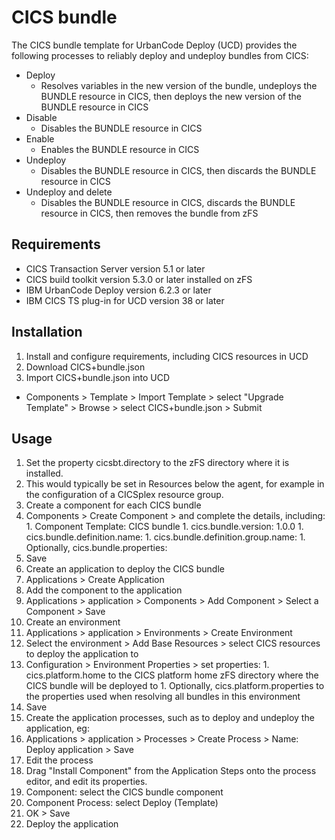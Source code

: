 # CICS bundle
The CICS bundle template for UrbanCode Deploy (UCD) provides the following processes to reliably deploy and undeploy bundles from CICS:
* Deploy
  * Resolves variables in the new version of the bundle, undeploys the BUNDLE resource in CICS, then deploys the new version of the BUNDLE resource in CICS
* Disable
  * Disables the BUNDLE resource in CICS
* Enable
  * Enables the BUNDLE resource in CICS
* Undeploy
  * Disables the BUNDLE resource in CICS, then discards the BUNDLE resource in CICS
* Undeploy and delete 
  * Disables the BUNDLE resource in CICS, discards the BUNDLE resource in CICS, then removes the bundle from zFS

## Requirements
* CICS Transaction Server version 5.1 or later
* CICS build toolkit version 5.3.0 or later installed on zFS
* IBM UrbanCode Deploy version 6.2.3 or later
* IBM CICS TS plug-in for UCD version 38 or later

## Installation
1. Install and configure requirements, including CICS resources in UCD
1. Download CICS+bundle.json
1. Import CICS+bundle.json into UCD
  * Components > Template > Import Template > select "Upgrade Template" > Browse > select CICS+bundle.json > Submit
  
## Usage
1. Set the property cicsbt.directory to the zFS directory where it is installed.
  1. This would typically be set in Resources below the agent, for example in the configuration of a CICSplex resource group.
1. Create a component for each CICS bundle
  1. Components > Create Component > and complete the details, including:
    1. Component Template: CICS bundle
    1. cics.bundle.version: 1.0.0
    1. cics.bundle.definition.name: <BUNDLE resource name in CICS> 
    1. cics.bundle.definition.group.name: <CSD group name in CICS>
    1. Optionally, cics.bundle.properties: <properties to use when resolving the bundle>
  1. Save
1. Create an application to deploy the CICS bundle
  1. Applications > Create Application
1. Add the component to the application
  1. Applications > application > Components > Add Component > Select a Component > Save
1. Create an environment
  1. Applications > application > Environments > Create Environment
  1. Select the environment > Add Base Resources > select CICS resources to deploy the application to 
  1. Configuration > Environment Properties > set properties:
    1. cics.platform.home to the CICS platform home zFS directory where the CICS bundle will be deployed to
    1. Optionally, cics.platform.properties to the properties used when resolving all bundles in this environment
  1. Save
1. Create the application processes, such as to deploy and undeploy the application, eg:
  1. Applications > application > Processes > Create Process > Name: Deploy application > Save
  1. Edit the process
  1. Drag "Install Component" from the Application Steps onto the process editor, and edit its properties.
  1. Component: select the CICS bundle component 
  1. Component Process: select Deploy (Template)
  1. OK > Save
1. Deploy the application